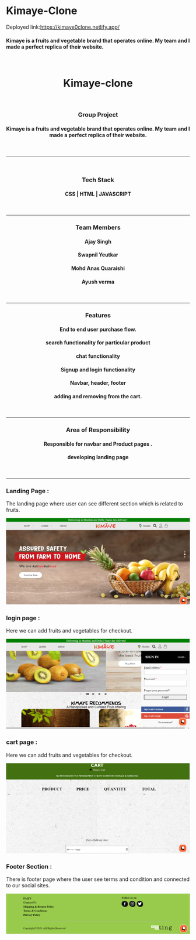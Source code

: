# Kimaye-Clone
Deployed link:https://kimaye0clone.netlify.app/
<h4>Kimaye is a fruits and vegetable brand that operates online. My team and I made a perfect replica of their website.</h4>

<br>
<h1 align="center" > Kimaye-clone</h1>

<br>



<h3 align="center">Group Project</h3>
<h4 align="center"> Kimaye is a fruits and vegetable brand that operates online. My team and I made a perfect replica of their website.</h4>

<br><hr>
<br>

<h3 align="center">Tech Stack </h3>
<h4 align="center"> CSS | HTML | JAVASCRIPT</h4>

<br><hr>
<h3 align="center">Team Members </h3>
<h4 align="center">Ajay Singh</h4>
<h4 align="center">Swapnil Yeutkar</h4>
<h4 align="center">Mohd Anas Quaraishi</h4>
<h4 align="center">Ayush verma</h4>

<br><hr>


<h3 align="center">Features</h3>
<h4 align="center">End to end user purchase flow.</h4>
<h4 align="center"> search functionality for particular product</h4>
<h4 align="center">chat functionality</h4>
<h4 align="center">Signup and login functionality</h4>
<h4 align="center">Navbar, header, footer</h4>
<h4 align="center">adding and removing from the cart.</h4>

<br><hr>


<h3 align="center">Area of Responsibility</h3>
<h4 align="center">Responsible for navbar and Product pages .</h4>
<h4 align="center"> developing landing page</h4>

<br><hr>
###  Landing Page : 
The landing page where user can see different section which is related to fruits.

<img src="https://github.com/Swapnil28Y/Kimaye-Clone/blob/main/img/homepage.png"/>

###  login page : 
Here we can add fruits and vegetables for checkout.  

<img src="https://github.com/Swapnil28Y/Kimaye-Clone/blob/main/img/signin.png"/>

###  cart page : 
Here we can add fruits and vegetables for checkout.  

<img src="https://github.com/Swapnil28Y/Kimaye-Clone/blob/main/img/cart.png"/>

### Footer Section : 
There is footer page where the user see terms and condition and connected to our social sites.

<img src="https://github.com/Swapnil28Y/Kimaye-Clone/blob/main/img/footer.png"/>

